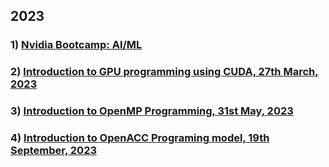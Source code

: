 ## 2023

### 1) [Nvidia Bootcamp: AI/ML](../Bootcamps/ai/introduction.md)

### 2) [Introduction to GPU programming using CUDA, 27th March, 2023](../cuda/index.md)

### 3) [Introduction to OpenMP Programming, 31st May, 2023](../openmp/index.md)

### 4) [Introduction to OpenACC Programing model, 19th September, 2023](../openacc/index.md)